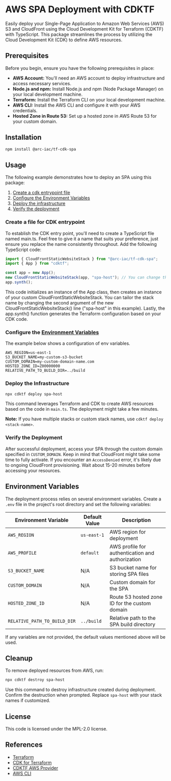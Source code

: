 # AWS SPA Deployment with CDKTF

Easily deploy your Single-Page Application to Amazon Web Services (AWS) S3 and CloudFront using the Cloud Development Kit for Terraform (CDKTF) with TypeScript. This package streamlines the process by utilizing the Cloud Development Kit (CDK) to define AWS resources.

## Prerequisites

Before you begin, ensure you have the following prerequisites in place:

- **AWS Account:** You'll need an AWS account to deploy infrastructure and access necessary services.
- **Node.js and npm:** Install Node.js and npm (Node Package Manager) on your local development machine.
- **Terraform:** Install the Terraform CLI on your local development machine.
- **AWS CLI:** Install the AWS CLI and configure it with your AWS credentials.
- **Hosted Zone in Route 53:** Set up a hosted zone in AWS Route 53 for your custom domain.

## Installation

```bash
npm install @arc-iac/tf-cdk-spa
```

## Usage

The following example demonstrates how to deploy an SPA using this package:

1. [Create a cdk entrypoint file](#create-a-file-for-cdk-entrypoint)
2. [Configure the Environment Variables](#configure-the-environment-variables)
3. [Deploy the infrastructure](#deploy-the-infrastructure)
4. [Verify the deployment](#verify-the-deployment)

### Create a file for CDK entrypoint

To establish the CDK entry point, you'll need to create a TypeScript file named main.ts. Feel free to give it a name that suits your preference, just ensure you replace the name consistently throughout.
Add the following TypeScript code:

```typescript
import { CloudFrontStaticWebsiteStack } from "@arc-iac/tf-cdk-spa";
import { App } from "cdktf";

const app = new App();
new CloudFrontStaticWebsiteStack(app, "spa-host"); // You can change the stack name ("spa-host") as needed.
app.synth();
```

This code initializes an instance of the App class, then creates an instance of your custom CloudFrontStaticWebsiteStack. You can tailor the stack name by changing the second argument of the new CloudFrontStaticWebsiteStack() line ("spa-host" in this example). Lastly, the app.synth() function generates the Terraform configuration based on your CDK code.

### Configure the [Environment Variables](#environment-variables)

The example below shows a configuration of env variables.

```environment
AWS_REGION=us-east-1
S3_BUCKET_NAME=my-custom-s3-bucket
CUSTOM_DOMAIN=my-custom-domain-name.com
HOSTED_ZONE_ID=Z00000000
RELATIVE_PATH_TO_BUILD_DIR=../build
```

### Deploy the Infrastructure

```bash
npx cdktf deploy spa-host
```

This command leverages Terraform and CDK to create AWS resources based on the code in `main.ts`. The deployment might take a few minutes.

**Note:** If you have multiple stacks or custom stack names, use `cdktf deploy <stack-name>`.

### Verify the Deployment

After successful deployment, access your SPA through the custom domain specified in `CUSTOM_DOMAIN`. Keep in mind that CloudFront might take some time to fully activate. If you encounter an `AccessDenied` error, it's likely due to ongoing CloudFront provisioning. Wait about 15-20 minutes before accessing your resources.

## Environment Variables

The deployment process relies on several environment variables. Create a `.env` file in the project's root directory and set the following variables:

| Environment Variable         | Default Value | Description                                      |
| ---------------------------- | ------------- | ------------------------------------------------ |
| `AWS_REGION`                 | `us-east-1`   | AWS region for deployment                        |
| `AWS_PROFILE`                | `default`     | AWS profile for authentication and authorization |
| `S3_BUCKET_NAME`             | N/A           | S3 bucket name for storing SPA files             |
| `CUSTOM_DOMAIN`              | N/A           | Custom domain for the SPA                        |
| `HOSTED_ZONE_ID`             | N/A           | Route 53 hosted zone ID for the custom domain    |
| `RELATIVE_PATH_TO_BUILD_DIR` | `../build`    | Relative path to the SPA build directory         |

If any variables are not provided, the default values mentioned above will be used.

## Cleanup

To remove deployed resources from AWS, run:

```bash
npx cdktf destroy spa-host
```

Use this command to destroy infrastructure created during deployment. Confirm the destruction when prompted. Replace `spa-host` with your stack names if customized.

## License

This code is licensed under the MPL-2.0 license.

## References

- [Terraform](https://www.terraform.io/)
- [CDK for Terraform](https://developer.hashicorp.com/terraform/cdktf)
- [CDKTF AWS Provider](https://github.com/cdktf/cdktf-provider-aws)
- [AWS CLI](https://aws.amazon.com/cli/)
